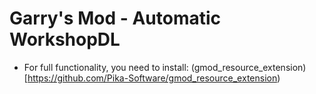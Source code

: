 # Garry's Mod - Automatic WorkshopDL
- For full functionality, you need to install: (gmod_resource_extension)[https://github.com/Pika-Software/gmod_resource_extension)
